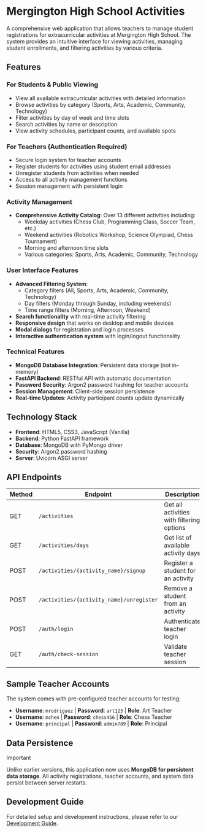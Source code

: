 # Mergington High School Activities

A comprehensive web application that allows teachers to manage student registrations for extracurricular activities at Mergington High School. The system provides an intuitive interface for viewing activities, managing student enrollments, and filtering activities by various criteria.

## Features

### For Students & Public Viewing
- View all available extracurricular activities with detailed information
- Browse activities by category (Sports, Arts, Academic, Community, Technology)
- Filter activities by day of week and time slots
- Search activities by name or description
- View activity schedules, participant counts, and available spots

### For Teachers (Authentication Required)
- Secure login system for teacher accounts
- Register students for activities using student email addresses
- Unregister students from activities when needed
- Access to all activity management functions
- Session management with persistent login

### Activity Management
- **Comprehensive Activity Catalog**: Over 13 different activities including:
  - Weekday activities (Chess Club, Programming Class, Soccer Team, etc.)
  - Weekend activities (Robotics Workshop, Science Olympiad, Chess Tournament)
  - Morning and afternoon time slots
  - Various categories: Sports, Arts, Academic, Community, Technology

### User Interface Features
- **Advanced Filtering System**:
  - Category filters (All, Sports, Arts, Academic, Community, Technology)
  - Day filters (Monday through Sunday, including weekends)
  - Time range filters (Morning, Afternoon, Weekend)
- **Search functionality** with real-time activity filtering
- **Responsive design** that works on desktop and mobile devices
- **Modal dialogs** for registration and login processes
- **Interactive authentication system** with login/logout functionality

### Technical Features
- **MongoDB Database Integration**: Persistent data storage (not in-memory)
- **FastAPI Backend**: RESTful API with automatic documentation
- **Password Security**: Argon2 password hashing for teacher accounts
- **Session Management**: Client-side session persistence
- **Real-time Updates**: Activity participant counts update dynamically

## Technology Stack

- **Frontend**: HTML5, CSS3, JavaScript (Vanilla)
- **Backend**: Python FastAPI framework
- **Database**: MongoDB with PyMongo driver
- **Security**: Argon2 password hashing
- **Server**: Uvicorn ASGI server

## API Endpoints

| Method | Endpoint | Description | Authentication |
|--------|----------|-------------|----------------|
| GET | `/activities` | Get all activities with filtering options | Public |
| GET | `/activities/days` | Get list of available activity days | Public |
| POST | `/activities/{activity_name}/signup` | Register a student for an activity | Teacher Required |
| POST | `/activities/{activity_name}/unregister` | Remove a student from an activity | Teacher Required |
| POST | `/auth/login` | Authenticate teacher login | None |
| GET | `/auth/check-session` | Validate teacher session | None |

## Sample Teacher Accounts

The system comes with pre-configured teacher accounts for testing:

- **Username**: `mrodriguez` | **Password**: `art123` | **Role**: Art Teacher  
- **Username**: `mchen` | **Password**: `chess456` | **Role**: Chess Teacher
- **Username**: `principal` | **Password**: `admin789` | **Role**: Principal

## Data Persistence

> [!IMPORTANT]
> Unlike earlier versions, this application now uses **MongoDB for persistent data storage**. All activity registrations, teacher accounts, and system data persist between server restarts.

## Development Guide

For detailed setup and development instructions, please refer to our [Development Guide](../docs/how-to-develop.md).
